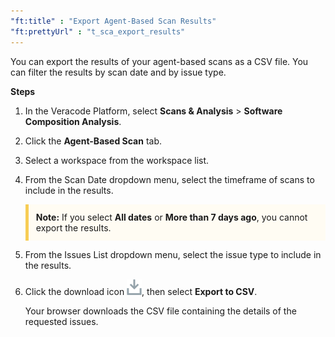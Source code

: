 ```yaml
---
"ft:title" : "Export Agent-Based Scan Results"
"ft:prettyUrl" : "t_sca_export_results"
---
```


You can export the results of your agent-based scans as a CSV file. You can filter the results by scan date and by issue type.

<p font-size="13pt"><b>Steps</b></p>

1.  In the Veracode Platform, select **Scans & Analysis** \> **Software Composition Analysis**.

2.  Click the **Agent-Based Scan** tab.

3.  Select a workspace from the workspace list.

4.  From the Scan Date dropdown menu, select the timeframe of scans to include in the results.

    <p style="background-color:#FFFCF3; padding: 12px; border-left: 5px solid #F7CD55;">
    <b>Note:</b> If you select <b>All dates</b> or <b>More than 7 days ago</b>, you cannot export the results.
</p>

5.  From the Issues List dropdown menu, select the issue type to include in the results.

6.  Click the download icon ![Download icon](../../images/abs_download_icon.png), then select **Export to CSV**.

    Your browser downloads the CSV file containing the details of the requested issues.



